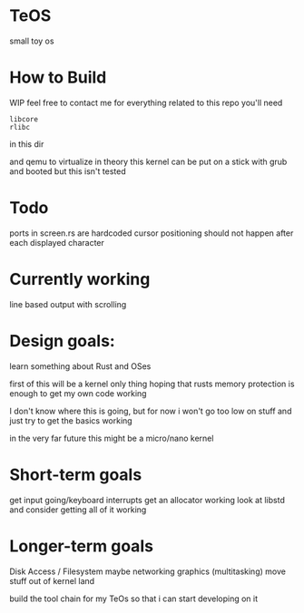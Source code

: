# TeOS
small toy os

# How to Build
WIP
feel free to contact me for everything related to this repo
you'll need

    libcore
    rlibc

in this dir

and qemu to virtualize
in theory this kernel can be put on a stick with grub and booted but this isn't tested

# Todo
ports in screen.rs are hardcoded
cursor positioning should not happen after each displayed character

# Currently working
line based output with scrolling

# Design goals:
learn something about Rust and OSes

first of this will be a kernel only thing
hoping that rusts memory protection is enough to get my own code working

I don't know where this is going, but for now i won't go too low on stuff and just try to get the basics working

in the very far future this might be a micro/nano kernel

# Short-term goals
get input going/keyboard interrupts
get an allocator working
look at libstd and consider getting all of it working

# Longer-term goals
Disk Access / Filesystem
maybe networking
graphics
(multitasking)
move stuff out of kernel land

build the tool chain for my TeOs so that i can start developing on it
